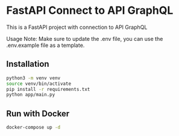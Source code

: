 # FastAPI Connect to API GraphQL
This is a FastAPI project with connection to API GraphQL

Usage
Note: Make sure to update the .env file, you can use the .env.example file as a template.

## Installation

```bash
python3 -m venv venv
source venv/bin/activate
pip install -r requirements.txt
python app/main.py
```

## Run with Docker

```bash
docker-compose up -d
```

